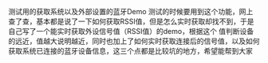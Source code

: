 
测试用的获取系统以及外部设置的蓝牙Demo
测试的时候要用到这个功能，网上查了查，基本都是说了一下如何获取RSSI值，但是怎么实时获取却找不到，于是自己写了一个能实时获取外设信号值（RSSI值）的demo，根据这个
值判断设备的远近，值越大说明越近，同时也加上了如何实时获取连接后的信号值，以及如何获取系统已连接的蓝牙设备信息，这三个点都是比较坑的地方，希望能帮到大家
